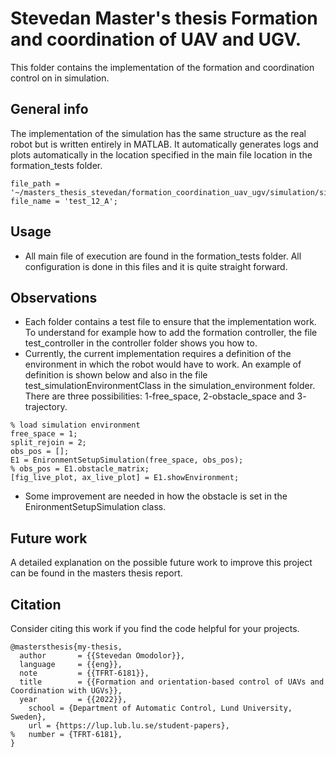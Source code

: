 # Stevedan Master's thesis Formation and coordination of UAV and UGV.
This folder contains the implementation of the formation and coordination control on in simulation.

## General info
The implementation of the simulation has the same structure as the real robot but is written entirely in MATLAB. It automatically generates logs and plots automatically in the location specified in the main file location in the formation_tests folder.
```
file_path = '~/masters_thesis_stevedan/formation_coordination_uav_ugv/simulation/simulation_results/test_12_A/';
file_name = 'test_12_A';
```

## Usage
- All main file of execution are found in the formation_tests folder. All configuration is done in this files and it is quite straight forward.

## Observations
- Each folder contains a test file to ensure that the implementation work. To understand for example how to add the formation controller, the file test_controller in the controller folder shows you how to.
- Currently, the current implementation requires a definition of the environment in which the robot would have to work. An example of definition is shown below and also in the file test_simulationEnvironmentClass in the simulation_environment folder. There are three possibilities: 1-free_space, 2-obstacle_space and 3- trajectory.
```
% load simulation environment
free_space = 1;
split_rejoin = 2;
obs_pos = [];
E1 = EnironmentSetupSimulation(free_space, obs_pos);
% obs_pos = E1.obstacle_matrix;
[fig_live_plot, ax_live_plot] = E1.showEnvironment;
```
- Some improvement are needed in how the obstacle is set in the EnironmentSetupSimulation class.

## Future work
A detailed explanation on the possible future work to improve this project can be found in the masters thesis report.

## Citation
Consider citing this work if you find the code helpful for your projects.

```
@mastersthesis{my-thesis,
  author       = {{Stevedan Omodolor}},
  language     = {{eng}},
  note         = {{TFRT-6181}},
  title        = {{Formation and orientation-based control of UAVs and Coordination with UGVs}},
  year         = {{2022}},
    school = {Department of Automatic Control, Lund University, Sweden},
    url = {https://lup.lub.lu.se/student-papers},
%   number = {TFRT-6181},
}
```
